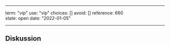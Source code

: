 
---
term:      "vip"
use:       "vip"
choices:   []
avoid:     []
reference: 660        
state:     open
date:      "2022-01-05"

---

## Diskussion


